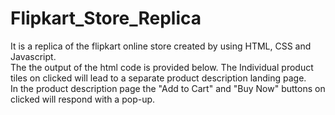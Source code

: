 # Flipkart_Store_Replica
It is a replica of the flipkart online store created by using HTML, CSS and Javascript.
<br>
The the output of the html code is provided below. The Individual product tiles on clicked will lead to a separate product description landing page.
<br>
In the product description page the "Add to Cart" and "Buy Now" buttons on clicked will respond with a pop-up.
